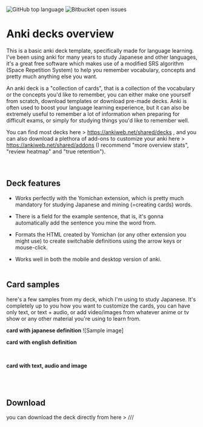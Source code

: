 ![GitHub top language](https://img.shields.io/github/languages/top/{username}/{repo-name}?color=green)
![Bitbucket open issues](https://img.shields.io/bitbucket/issues/{username}/{repo-name})
<br>
# Anki decks overview
This is a basic anki deck template, specifically made for language learning. I've been using anki for many years to study Japanese and other languages, it's a great free software which makes use of a modified SRS algorithm (Space Repetition System) to help you remember vocabulary, concepts and pretty much anything else you want.


An anki deck is a "collection of cards", that is a collection of the vocabulary or the concepts you'd like to remember, you can either make one yourself from scratch, download templates or download pre-made decks.
Anki is often used to boost your language learning experience, but it can also be extremely useful to remember a lot of information when preparing for difficult exams, or simply for studying things you'd like to remember well.  

You can find most decks here > https://ankiweb.net/shared/decks , and you can also download a plethora of add-ons to customize your anki here > https://ankiweb.net/shared/addons 
(I recommend "more overview stats", "review heatmap" and "true retention").  
<br><br>

## Deck features

- Works perfectly with the Yomichan extension, which is pretty much mandatory for studying Japanese and mining (=creating cards) words.

- There is a field for the example sentence, that is, it's gonna automatically add the sentence you mine the word from.

- Formats the HTML created by Yomichan (or any other extension you might use) to create switchable definitions using the arrow keys or mouse-click.

- Works well in both the mobile and desktop version of anki. <br><br>

## Card samples
here's a few samples from my deck, which I'm using to study Japanese. It's completely up to you how you want to customize the cards, you can have only text, or text + audio, or add video/images from whatever anime or tv show or any other material you're using to learn from.
<br>

**card with japanese definition**
![Sample image]

**card with english definition**

<br>

**card with text, audio and image**



<br><br>
## Download
you can download the deck directly from here > ///




